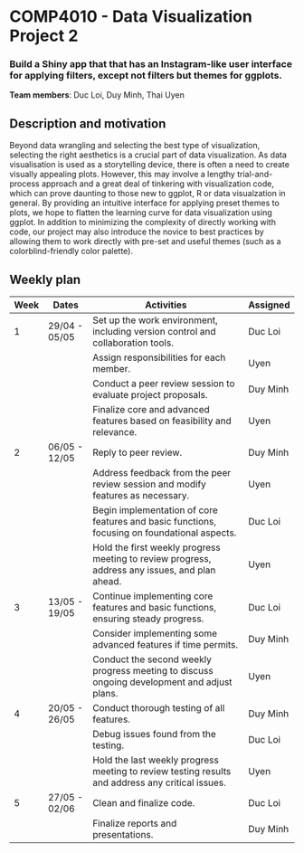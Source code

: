 # COMP4010 - Data Visualization Project 2

### Build a Shiny app that that has an Instagram-like user interface for applying filters, except not filters but themes for ggplots.


**Team members**: Duc Loi, Duy Minh, Thai Uyen



## Description and motivation

Beyond data wrangling and selecting the best type of visualization, selecting the right aesthetics is a crucial part of data visualization. As data visualisation is used as a storytelling device, there is often a need to create visually appealing plots. However, this may involve a lengthy trial-and-process approach and a great deal of tinkering with visualization code, which can prove daunting to those new to ggplot, R or data visualzation in general. By providing an intuitive interface for applying preset themes to plots, we hope to flatten the learning curve for data visualization using ggplot. In addition to minimizing the complexity of directly working with code, our project may also introduce the novice to best practices by allowing them to work directly with pre-set and useful themes (such as a colorblind-friendly color palette). 


## Weekly plan
| Week | Dates         | Activities                                                                                      | Assigned|
|------|---------------|-------------------------------------------------------------------------------------------------|-------------|
| 1    | 29/04 - 05/05 | Set up the work environment, including version control and collaboration tools.                | Duc Loi     |
|      |               | Assign responsibilities for each member.                                                        | Uyen        |
|      |               | Conduct a peer review session to evaluate project proposals.                                    | Duy Minh    |
|      |               | Finalize core and advanced features based on feasibility and relevance.                         | Uyen        |
| 2    | 06/05 - 12/05 | Reply to peer review.                                                                           | Duy Minh    |
|      |               | Address feedback from the peer review session and modify features as necessary.                 | Uyen        |
|      |               | Begin implementation of core features and basic functions, focusing on foundational aspects.    | Duc Loi     |
|      |               | Hold the first weekly progress meeting to review progress, address any issues, and plan ahead.  | Uyen        |
| 3    | 13/05 - 19/05 | Continue implementing core features and basic functions, ensuring steady progress.              | Duc Loi     |
|      |               | Consider implementing some advanced features if time permits.                                   | Duy Minh    |
|      |               | Conduct the second weekly progress meeting to discuss ongoing development and adjust plans.     | Uyen        |
| 4    | 20/05 - 26/05 | Conduct thorough testing of all features.                                                       | Duy Minh    |
|      |               | Debug issues found from the testing.                                                            | Duc Loi     |
|      |               | Hold the last weekly progress meeting to review testing results and address any critical issues.| Uyen        |
| 5    | 27/05 - 02/06 | Clean and finalize code.                                                                        | Duc Loi     |
|      |               | Finalize reports and presentations.                                                             | Duy Minh    |

